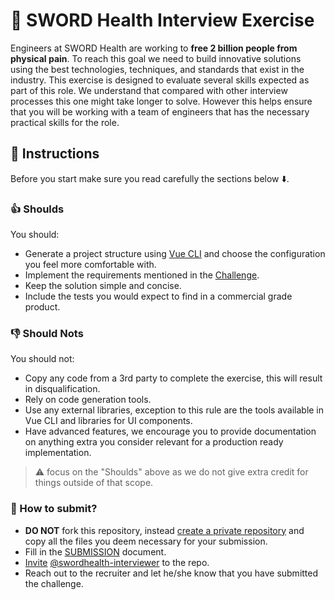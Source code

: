 # :rocket: SWORD Health Interview Exercise

Engineers at SWORD Health are working to **free 2 billion people from physical
pain**.
To reach this goal we need to build innovative solutions using the best technologies,
techniques, and standards that exist in the industry.
This exercise is designed to evaluate several skills expected as part of this role.
We understand that compared with other interview processes this one might take longer
to solve.
However this helps ensure that you will be working with a team of engineers that
has the necessary practical skills for the role.

## :memo: Instructions

Before you start make sure you read carefully the sections below :arrow_down:.

### :+1: Shoulds

You should:

- Generate a project structure using [Vue CLI](https://cli.vuejs.org/guide/)
  and choose the configuration you feel more comfortable with.
- Implement the requirements mentioned in the [Challenge](CHALLENGE.md).
- Keep the solution simple and concise.
- Include the tests you would expect to find in a commercial grade product.

### :-1: Should Nots

You should not:

- Copy any code from a 3rd party to complete the exercise, this will result
  in disqualification.
- Rely on code generation tools.
- Use any external libraries, exception to this rule are the tools available in
  Vue CLI and libraries for UI components.
- Have advanced features, we encourage you to provide documentation on anything
  extra you consider relevant for a production ready implementation.

> :warning: focus on the "Shoulds" above as we do not give extra credit for things
  outside of that scope.

### :incoming_envelope: How to submit?

- **DO NOT** fork this repository, instead [create a private repository](https://help.github.com/en/articles/create-a-repo)
  and copy all the files you deem necessary for your submission.
- Fill in the [SUBMISSION](SUBMISSION.md) document.
- [Invite](https://help.github.com/en/articles/inviting-collaborators-to-a-personal-repository)
  [@swordhealth-interviewer](https://github.com/swordhealth-interviewer) to the repo.
- Reach out to the recruiter and let he/she know that you have submitted the challenge.
